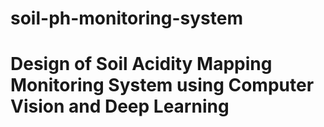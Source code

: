 # soil-ph-monitoring-system
# Design of Soil Acidity Mapping Monitoring System using Computer Vision and Deep Learning
